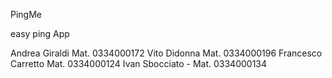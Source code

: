 PingMe

easy ping App

Andrea Giraldi Mat. 0334000172
Vito Didonna Mat. 0334000196
Francesco Carretto Mat. 0334000124
Ivan Sbocciato - Mat. 0334000134
